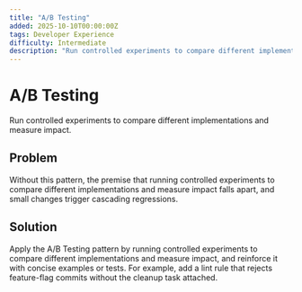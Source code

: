 ```yaml
---
title: "A/B Testing"
added: 2025-10-10T00:00:00Z
tags: Developer Experience
difficulty: Intermediate
description: "Run controlled experiments to compare different implementations and measure impact."
---
```

# A/B Testing

Run controlled experiments to compare different implementations and measure impact.

## Problem

Without this pattern, the premise that running controlled experiments to compare different implementations and measure impact falls apart, and small changes trigger cascading regressions.

## Solution

Apply the A/B Testing pattern by running controlled experiments to compare different implementations and measure impact, and reinforce it with concise examples or tests. For example, add a lint rule that rejects feature-flag commits without the cleanup task attached.
